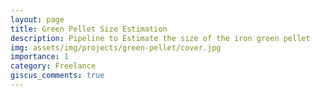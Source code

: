 ```yaml
---
layout: page
title: Green Pellet Size Estimation
description: Pipeline to Estimate the size of the iron green pellet
img: assets/img/projects/green-pellet/cover.jpg
importance: 1
category: Freelance 
giscus_comments: true
---
```



